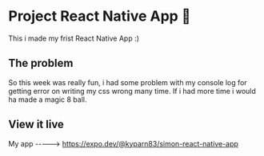 # Project React Native App 📱

This i made my frist React Native App :)

## The problem

So this week was really fun, i had some problem with my console log for getting error on writing my css wrong many time. If i had more time i would ha made a magic 8 ball.

## View it live

My app -----> https://expo.dev/@kyparn83/simon-react-native-app
